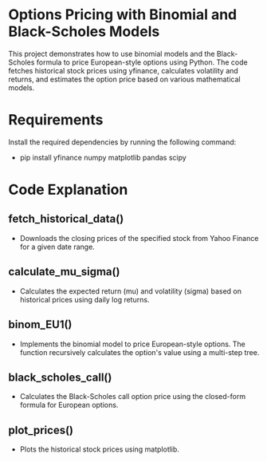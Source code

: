 # Options Pricing with Binomial and Black-Scholes Models
This project demonstrates how to use binomial models and the Black-Scholes formula to price European-style options using Python. The code fetches historical stock prices using yfinance, calculates volatility and returns, and estimates the option price based on various mathematical models.

# Requirements
Install the required dependencies by running the following command:
- pip install yfinance numpy matplotlib pandas scipy

# Code Explanation
## fetch_historical_data()
- Downloads the closing prices of the specified stock from Yahoo Finance for a given date range.

## calculate_mu_sigma()
- Calculates the expected return (mu) and volatility (sigma) based on historical prices using daily log returns.

## binom_EU1()
- Implements the binomial model to price European-style options. The function recursively calculates the option's value using a multi-step tree.

## black_scholes_call()
- Calculates the Black-Scholes call option price using the closed-form formula for European options.

## plot_prices()
- Plots the historical stock prices using matplotlib.